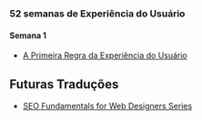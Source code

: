### 52 semanas de Experiência do Usuário
#### Semana 1
- [A Primeira Regra da Experiência do Usuário](https://github.com/erickpatrick/traducoes/blob/master/artigos/experiencia-do-usuario/20140512-primeira-regra-experiencia-usuario.md)

Futuras Traduções
-----------------
- [SEO Fundamentals for Web Designers Series](https://webdesign.tutsplus.com/series/seo-fundamentals-for-web-designers--webdesign-9715)
